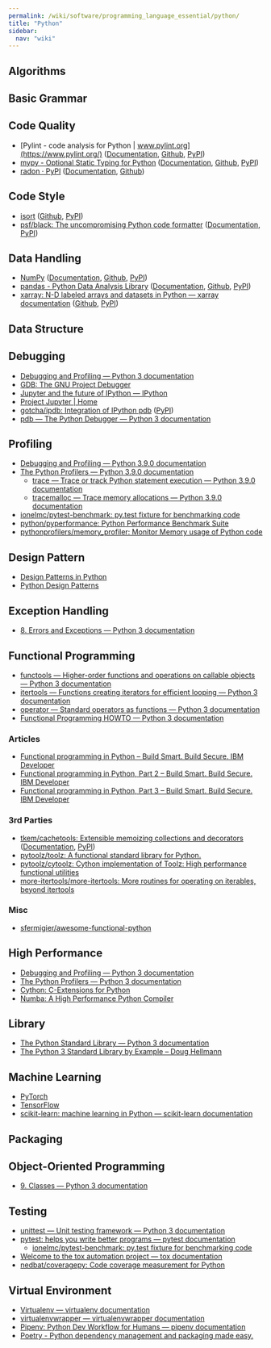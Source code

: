 ```yaml
---
permalink: /wiki/software/programming_language_essential/python/
title: "Python"
sidebar:
  nav: "wiki"
---
```


## Algorithms

## Basic Grammar

## Code Quality

* [Pylint - code analysis for Python \| www.pylint.org](https://www.pylint.org/) ([Documentation](http://pylint.pycqa.org/en/latest/), [Github](https://github.com/PyCQA/pylint), [PyPI](https://pypi.org/project/pylint/))
* [mypy - Optional Static Typing for Python](http://mypy-lang.org/) ([Documentation](https://mypy.readthedocs.io/en/stable/), [Github](https://github.com/python/mypy), [PyPI](https://pypi.org/project/mypy/))
* [radon · PyPI](https://pypi.org/project/radon/) ([Documentation](https://radon.readthedocs.io/en/latest/), [Github](https://github.com/rubik/radon))

## Code Style

* [isort](https://pycqa.github.io/isort/) ([Github](https://github.com/PyCQA/isort), [PyPI](https://pypi.org/project/isort/))
* [psf/black: The uncompromising Python code formatter](https://github.com/psf/black) ([Documentation](https://black.readthedocs.io/en/stable/), [PyPI](https://pypi.org/project/black/))

## Data Handling

* [NumPy](https://numpy.org/) ([Documentation](https://numpy.org/doc/stable/), [Github](https://github.com/numpy/numpy), [PyPI](https://pypi.org/project/numpy/))
* [pandas - Python Data Analysis Library](https://pandas.pydata.org/) ([Documentation](https://pandas.pydata.org/docs/), [Github](https://github.com/pandas-dev/pandas), [PyPI](https://pypi.org/project/pandas/))
* [xarray: N-D labeled arrays and datasets in Python — xarray documentation](https://xarray.pydata.org/en/stable/) ([Github](https://github.com/pydata/xarray), [PyPI](https://pypi.org/project/xarray/))

## Data Structure

## Debugging

* [Debugging and Profiling — Python 3 documentation](https://docs.python.org/3/library/debug.html)
* [GDB: The GNU Project Debugger](https://www.gnu.org/software/gdb/)
* [Jupyter and the future of IPython — IPython](https://ipython.org/)
* [Project Jupyter \| Home](https://jupyter.org/)
* [gotcha/ipdb: Integration of IPython pdb](https://github.com/gotcha/ipdb) ([PyPI](https://pypi.org/project/ipdb/))
* [pdb — The Python Debugger — Python 3 documentation](https://docs.python.org/3/library/pdb.html)

## Profiling

* [Debugging and Profiling — Python 3.9.0 documentation](https://docs.python.org/3/library/debug.html)
* [The Python Profilers — Python 3.9.0 documentation](https://docs.python.org/3/library/profile.html)
  * [trace — Trace or track Python statement execution — Python 3.9.0 documentation](https://docs.python.org/3/library/trace.html)
  * [tracemalloc — Trace memory allocations — Python 3.9.0 documentation](https://docs.python.org/3/library/tracemalloc.html)
* [ionelmc/pytest-benchmark: py.test fixture for benchmarking code](https://github.com/ionelmc/pytest-benchmark)
* [python/pyperformance: Python Performance Benchmark Suite](https://github.com/python/pyperformance)
* [pythonprofilers/memory_profiler: Monitor Memory usage of Python code](https://github.com/pythonprofilers/memory_profiler)

## Design Pattern

* [Design Patterns in Python](https://refactoring.guru/design-patterns/python)
* [Python Design Patterns](https://python-patterns.guide/)

## Exception Handling

* [8. Errors and Exceptions — Python 3 documentation](https://docs.python.org/3/tutorial/errors.html)

## Functional Programming

* [functools — Higher-order functions and operations on callable objects — Python 3 documentation](https://docs.python.org/3/library/functools.html)
* [itertools — Functions creating iterators for efficient looping — Python 3 documentation](https://docs.python.org/3/library/itertools.html)
* [operator — Standard operators as functions — Python 3 documentation](https://docs.python.org/3/library/operator.html)
* [Functional Programming HOWTO — Python 3 documentation](https://docs.python.org/3/howto/functional.html)

### Articles

* [Functional programming in Python – Build Smart. Build Secure. IBM Developer](https://developer.ibm.com/articles/l-prog/)
* [Functional programming in Python, Part 2 – Build Smart. Build Secure. IBM Developer](https://developer.ibm.com/tutorials/l-prog2/)
* [Functional programming in Python, Part 3 – Build Smart. Build Secure. IBM Developer](https://developer.ibm.com/tutorials/l-prog3/)

### 3rd Parties

* [tkem/cachetools: Extensible memoizing collections and decorators](https://github.com/tkem/cachetools/) ([Documentation](https://cachetools.readthedocs.io/en/stable/), [PyPI](https://pypi.org/project/cachetools/)) 
* [pytoolz/toolz: A functional standard library for Python.](https://github.com/pytoolz/toolz)
* [pytoolz/cytoolz: Cython implementation of Toolz: High performance functional utilities](https://github.com/pytoolz/cytoolz/)
* [more-itertools/more-itertools: More routines for operating on iterables, beyond itertools](https://github.com/more-itertools/more-itertools)

### Misc

* [sfermigier/awesome-functional-python](https://github.com/sfermigier/awesome-functional-python)

## High Performance

* [Debugging and Profiling — Python 3 documentation](https://docs.python.org/3/library/debug.html)
* [The Python Profilers — Python 3 documentation](https://docs.python.org/3/library/profile.html)
* [Cython: C-Extensions for Python](https://cython.org/)
* [Numba: A High Performance Python Compiler](https://numba.pydata.org/)

## Library

* [The Python Standard Library — Python 3 documentation](https://docs.python.org/3/library/index.html)
* [The Python 3 Standard Library by Example – Doug Hellmann](https://doughellmann.com/blog/the-python-3-standard-library-by-example/)

## Machine Learning

* [PyTorch](https://pytorch.org/)
* [TensorFlow](https://www.tensorflow.org/)
* [scikit-learn: machine learning in Python — scikit-learn documentation](https://scikit-learn.org/stable/)

## Packaging

## Object-Oriented Programming

* [9. Classes — Python 3 documentation](https://docs.python.org/3/tutorial/classes.html)

## Testing

* [unittest — Unit testing framework — Python 3 documentation](https://docs.python.org/3/library/unittest.html)
* [pytest: helps you write better programs — pytest documentation](https://docs.pytest.org/en/stable/)
  * [ionelmc/pytest-benchmark: py.test fixture for benchmarking code](https://github.com/ionelmc/pytest-benchmark)
* [Welcome to the tox automation project — tox documentation](https://tox.readthedocs.io/en/latest/)
* [nedbat/coveragepy: Code coverage measurement for Python](https://github.com/nedbat/coveragepy)

## Virtual Environment

* [Virtualenv — virtualenv documentation](https://virtualenv.pypa.io/en/latest/)
* [virtualenvwrapper — virtualenvwrapper documentation](https://virtualenvwrapper.readthedocs.io/en/latest/)
* [Pipenv: Python Dev Workflow for Humans — pipenv documentation](https://pipenv.pypa.io/en/latest/)
* [Poetry - Python dependency management and packaging made easy.](https://python-poetry.org/)

